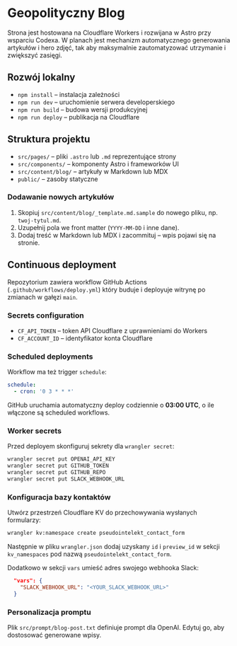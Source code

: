# Geopolityczny Blog

Strona jest hostowana na Cloudflare Workers i rozwijana w Astro przy wsparciu Codexa. W planach jest mechanizm automatycznego generowania artykułów i hero zdjęć, tak aby maksymalnie zautomatyzować utrzymanie i zwiększyć zasięgi.

## Rozwój lokalny
- `npm install` – instalacja zależności
- `npm run dev` – uruchomienie serwera developerskiego
- `npm run build` – budowa wersji produkcyjnej
- `npm run deploy` – publikacja na Cloudflare

## Struktura projektu
- `src/pages/` – pliki `.astro` lub `.md` reprezentujące strony
- `src/components/` – komponenty Astro i frameworków UI
- `src/content/blog/` – artykuły w Markdown lub MDX
- `public/` – zasoby statyczne

### Dodawanie nowych artykułów
1. Skopiuj `src/content/blog/_template.md.sample` do nowego pliku, np. `twoj-tytul.md`.
2. Uzupełnij pola we front matter (`YYYY-MM-DD` i inne dane).
3. Dodaj treść w Markdown lub MDX i zacommituj – wpis pojawi się na stronie.

## Continuous deployment
Repozytorium zawiera workflow GitHub Actions (`.github/workflows/deploy.yml`) który buduje i deployuje witrynę po zmianach w gałęzi `main`.

### Secrets configuration
- `CF_API_TOKEN` – token API Cloudflare z uprawnieniami do Workers
- `CF_ACCOUNT_ID` – identyfikator konta Cloudflare

### Scheduled deployments
Workflow ma też trigger `schedule`:

```yaml
schedule:
  - cron: '0 3 * * *'
```

GitHub uruchamia automatyczny deploy codziennie o **03:00 UTC**, o ile włączone są scheduled workflows.

### Worker secrets
Przed deployem skonfiguruj sekrety dla `wrangler secret`:

```bash
wrangler secret put OPENAI_API_KEY
wrangler secret put GITHUB_TOKEN
wrangler secret put GITHUB_REPO
wrangler secret put SLACK_WEBHOOK_URL
```

### Konfiguracja bazy kontaktów
Utwórz przestrzeń Cloudflare KV do przechowywania wysłanych formularzy:

```bash
wrangler kv:namespace create pseudointelekt_contact_form
```
Następnie w pliku `wrangler.json` dodaj uzyskany `id` i `preview_id` w sekcji `kv_namespaces` pod nazwą `pseudointelekt_contact_form`.

Dodatkowo w sekcji `vars` umieść adres swojego webhooka Slack:

```json
  "vars": {
    "SLACK_WEBHOOK_URL": "<YOUR_SLACK_WEBHOOK_URL>"
  }
```

### Personalizacja promptu
Plik `src/prompt/blog-post.txt` definiuje prompt dla OpenAI. Edytuj go, aby dostosować generowane wpisy.
